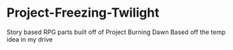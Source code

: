 # Project-Freezing-Twilight
Story based RPG parts built off of Project Burning Dawn
Based off the temp idea in my drive
